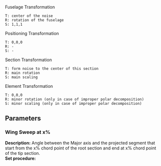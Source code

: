 
Fuselage Transformation

    T: center of the noise
    R: rotation of the fuselage
    S: 1,1,1

Positioning Transformation

    T: 0,0,0
    R: -
    S: -

Section Transformation

    T: form noise to the center of this section
    R: main rotation
    S: main scaling

Element Transformation

    T: 0,0,0
    R: minor rotation (only in case of improper polar decomposition)
    S: minor scaling (only in case of improper polar decomposition)



## Parameters

### Wing Sweep at x% 
**Description:**
Angle between the Major axis and the projected segment that start from the x% chord point of the root section 
and end at x% chord point of the tip section.      
**Set procedure:**
